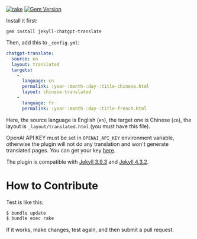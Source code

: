 [![rake](https://github.com/yegor256/jekyll-chatgpt-translate/actions/workflows/rake.yml/badge.svg)](https://github.com/yegor256/jekyll-chatgpt-translate/actions/workflows/rake.yml)
[![Gem Version](https://badge.fury.io/rb/jekyll-chatgpt-translate.svg)](http://badge.fury.io/rb/jekyll-chatgpt-translate)

Install it first:

```
gem install jekyll-chatgpt-translate
```

Then, add this to `_config.yml`:

```yaml
chatgpt-translate:
  source: en
  layout: translated
  targets: 
    - 
      language: cn
      permalink: :year-:month-:day-:title-chinese.html
      layout: chinese-translated
    - 
      language: fr
      permalink: :year-:month-:day-:title-french.html
```

Here, the source language is English (`en`), the target one is Chinese (`cn`),
the layout is `_layout/translated.html` (you must have this file).

OpenAI API KEY must be set in `OPENAI_API_KEY` environment variable, otherwise
the plugin will not do any translation and won't generate translated pages. 
You can get your key [here](https://help.openai.com/en/articles/4936850-where-do-i-find-my-secret-api-key).

The plugin is compatible with 
[Jekyll 3.9.3](https://jekyllrb.com/news/2023/01/29/jekyll-3-9-3-released/) and 
[Jekyll 4.3.2](https://jekyllrb.com/news/2023/01/20/jekyll-4-3-2-released/). 

# How to Contribute

Test is like this:

```bash
$ bundle update
$ bundle exec rake
```

If it works, make changes, test again, and then submit a pull request.
